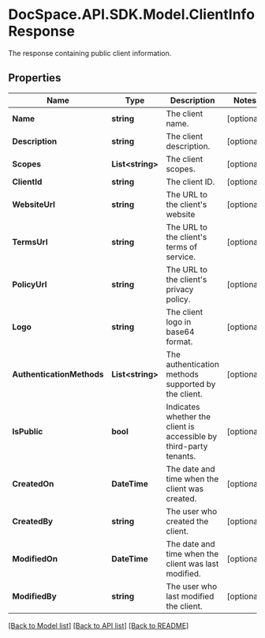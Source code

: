 # DocSpace.API.SDK.Model.ClientInfoResponse
The response containing public client information.

## Properties

Name | Type | Description | Notes
------------ | ------------- | ------------- | -------------
**Name** | **string** | The client name. | [optional] 
**Description** | **string** | The client description. | [optional] 
**Scopes** | **List&lt;string&gt;** | The client scopes. | [optional] 
**ClientId** | **string** | The client ID. | [optional] 
**WebsiteUrl** | **string** | The URL to the client&#39;s website | [optional] 
**TermsUrl** | **string** | The URL to the client&#39;s terms of service. | [optional] 
**PolicyUrl** | **string** | The URL to the client&#39;s privacy policy. | [optional] 
**Logo** | **string** | The client logo in base64 format. | [optional] 
**AuthenticationMethods** | **List&lt;string&gt;** | The authentication methods supported by the client. | [optional] 
**IsPublic** | **bool** | Indicates whether the client is accessible by third-party tenants. | [optional] 
**CreatedOn** | **DateTime** | The date and time when the client was created. | [optional] 
**CreatedBy** | **string** | The user who created the client. | [optional] 
**ModifiedOn** | **DateTime** | The date and time when the client was last modified. | [optional] 
**ModifiedBy** | **string** | The user who last modified the client. | [optional] 

[[Back to Model list]](../README.md#documentation-for-models) [[Back to API list]](../README.md#documentation-for-api-endpoints) [[Back to README]](../README.md)

